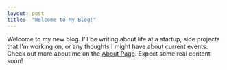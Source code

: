 ```yaml
---
layout: post
title:  "Welcome to My Blog!"
---
```


Welcome to my new blog. I'll be writing about life at a startup, side projects that I'm working on, or any thoughts I might have about current events. Check out more about me on the [About Page]({{site.baseurl}}about/). Expect some real content soon!

